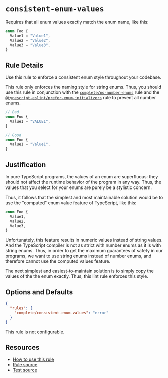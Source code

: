 # `consistent-enum-values`

Requires that all enum values exactly match the enum name, like this:

```ts
enum Foo {
  Value1 = "Value1",
  Value2 = "Value2",
  Value3 = "Value3",
}
```

## Rule Details

Use this rule to enforce a consistent enum style throughout your codebase.

This rule only enforces the naming style for string enums. Thus, you should use this rule in conjunction with the [`complete/no-number-enums`](no-number-enums.md) rule and the [`@typescript-eslint/prefer-enum-initializers`](https://typescript-eslint.io/rules/prefer-enum-initializers/) rule to prevent all number enums.

```ts
// Bad
enum Foo {
  Value1 = "VALUE1",
}

// Good
enum Foo {
  Value1 = "Value1",
}
```

## Justification

In pure TypeScript programs, the values of an enum are superfluous: they should not affect the runtime behavior of the program in any way. Thus, the values that you select for your enums are purely be a stylistic concern.

Thus, it follows that the simplest and most maintainable solution would be to use the "computed" enum value feature of TypeScript, like this:

```ts
enum Foo {
  Value1,
  Value2,
  Value3,
}
```

Unfortunately, this feature results in numeric values instead of string values. And the TypeScript compiler is not as strict with number enums as it is with string enums. Thus, in order to get the maximum guarantees of safety in our programs, we want to use string enums instead of number enums, and therefore cannot use the computed values feature.

The next simplest and easiest-to-maintain solution is to simply copy the values of the the enum exactly. Thus, this lint rule enforces this style.

## Options and Defaults

```json
{
  "rules": {
    "complete/consistent-enum-values": "error"
  }
}
```

This rule is not configurable.

## Resources

- [How to use this rule](https://complete-ts.github.io/eslint-plugin-complete)
- [Rule source](https://github.com/complete-ts/complete/blob/main/packages/eslint-plugin-complete/src/rules/consistent-enum-values.ts)
- [Test source](https://github.com/complete-ts/complete/blob/main/packages/eslint-plugin-complete/tests/rules/consistent-enum-values.test.ts)
